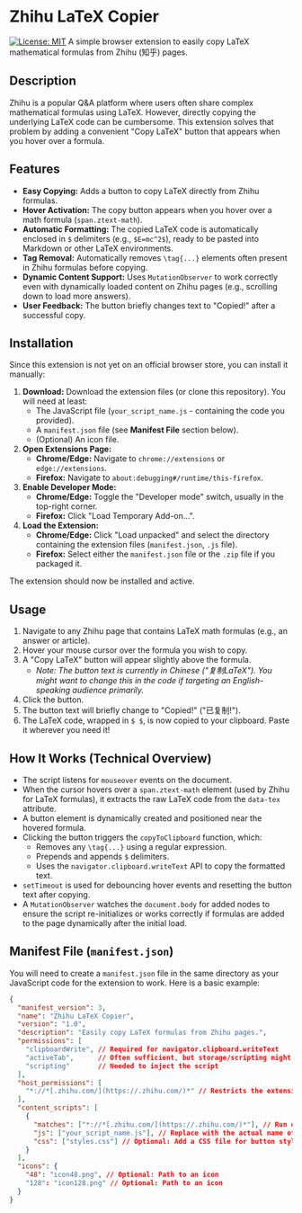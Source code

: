 # Zhihu LaTeX Copier

[![License: MIT](https://img.shields.io/badge/License-MIT-yellow.svg)](https://opensource.org/licenses/MIT) A simple browser extension to easily copy LaTeX mathematical formulas from Zhihu (知乎) pages.

## Description

Zhihu is a popular Q&A platform where users often share complex mathematical formulas using LaTeX. However, directly copying the underlying LaTeX code can be cumbersome. This extension solves that problem by adding a convenient "Copy LaTeX" button that appears when you hover over a formula.

## Features

* **Easy Copying:** Adds a button to copy LaTeX directly from Zhihu formulas.
* **Hover Activation:** The copy button appears when you hover over a math formula (`span.ztext-math`).
* **Automatic Formatting:** The copied LaTeX code is automatically enclosed in `$` delimiters (e.g., `$E=mc^2$`), ready to be pasted into Markdown or other LaTeX environments.
* **Tag Removal:** Automatically removes `\tag{...}` elements often present in Zhihu formulas before copying.
* **Dynamic Content Support:** Uses `MutationObserver` to work correctly even with dynamically loaded content on Zhihu pages (e.g., scrolling down to load more answers).
* **User Feedback:** The button briefly changes text to "Copied!" after a successful copy.

## Installation

Since this extension is not yet on an official browser store, you can install it manually:

1.  **Download:** Download the extension files (or clone this repository). You will need at least:
    * The JavaScript file (`your_script_name.js` - containing the code you provided).
    * A `manifest.json` file (see **Manifest File** section below).
    * (Optional) An icon file.
2.  **Open Extensions Page:**
    * **Chrome/Edge:** Navigate to `chrome://extensions` or `edge://extensions`.
    * **Firefox:** Navigate to `about:debugging#/runtime/this-firefox`.
3.  **Enable Developer Mode:**
    * **Chrome/Edge:** Toggle the "Developer mode" switch, usually in the top-right corner.
    * **Firefox:** Click "Load Temporary Add-on...".
4.  **Load the Extension:**
    * **Chrome/Edge:** Click "Load unpacked" and select the directory containing the extension files (`manifest.json`, `.js` file).
    * **Firefox:** Select either the `manifest.json` file or the `.zip` file if you packaged it.

The extension should now be installed and active.

## Usage

1.  Navigate to any Zhihu page that contains LaTeX math formulas (e.g., an answer or article).
2.  Hover your mouse cursor over the formula you wish to copy.
3.  A "Copy LaTeX" button will appear slightly above the formula.
    * *Note: The button text is currently in Chinese ("复制LaTeX"). You might want to change this in the code if targeting an English-speaking audience primarily.*
4.  Click the button.
5.  The button text will briefly change to "Copied!" ("已复制!").
6.  The LaTeX code, wrapped in `$ $`, is now copied to your clipboard. Paste it wherever you need it!

## How It Works (Technical Overview)

* The script listens for `mouseover` events on the document.
* When the cursor hovers over a `span.ztext-math` element (used by Zhihu for LaTeX formulas), it extracts the raw LaTeX code from the `data-tex` attribute.
* A button element is dynamically created and positioned near the hovered formula.
* Clicking the button triggers the `copyToClipboard` function, which:
    * Removes any `\tag{...}` using a regular expression.
    * Prepends and appends `$` delimiters.
    * Uses the `navigator.clipboard.writeText` API to copy the formatted text.
* `setTimeout` is used for debouncing hover events and resetting the button text after copying.
* A `MutationObserver` watches the `document.body` for added nodes to ensure the script re-initializes or works correctly if formulas are added to the page dynamically after the initial load.

## Manifest File (`manifest.json`)

You will need to create a `manifest.json` file in the same directory as your JavaScript code for the extension to work. Here is a basic example:

```json
{
  "manifest_version": 3,
  "name": "Zhihu LaTeX Copier",
  "version": "1.0",
  "description": "Easily copy LaTeX formulas from Zhihu pages.",
  "permissions": [
    "clipboardWrite", // Required for navigator.clipboard.writeText
    "activeTab",      // Often sufficient, but storage/scripting might be needed depending on final structure
    "scripting"       // Needed to inject the script
  ],
  "host_permissions": [
    "*://*[.zhihu.com/](https://.zhihu.com/)*" // Restricts the extension to run only on Zhihu domains
  ],
  "content_scripts": [
    {
      "matches": ["*://*[.zhihu.com/](https://.zhihu.com/)*"], // Run on all Zhihu pages
      "js": ["your_script_name.js"], // Replace with the actual name of your JS file
      "css": ["styles.css"] // Optional: Add a CSS file for button styling
    }
  ],
  "icons": {
    "48": "icon48.png", // Optional: Path to an icon
    "128": "icon128.png" // Optional: Path to an icon
  }
}